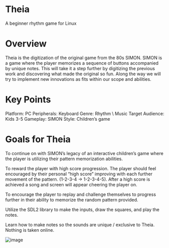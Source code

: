 # Theia
A beginner rhythm game for Linux

# Overview
Theia is the digitization of the original game from the 80s SIMON. SIMON is a game where the player memorizes a sequence of buttons accompanied by unique notes. This will take it a step further by digitizing the previous work and discovering what made the original so fun. Along the way we will try to implement new innovations as fits within our scope and abilities.

# Key Points
Platform: PC
Peripherals: Keyboard
Genre: Rhythm \ Music
Target Audience: Kids 3-5
Gameplay: SIMON
Style: Children’s game

# Goals for Theia
To continue on with SIMON’s legacy of an interactive children’s game where the player is utilizing their pattern memorization abilities. 

To reward the player with high score progression. The player should feel encouraged by their personal “high score” improving with each further movement of the pattern. (1-2-3-4 → 1-2-3-4-5). After a high score is achieved a song and screen will appear cheering the player on.

To encourage the player to replay and challenge themselves to progress further in their ability to memorize the random pattern provided.

Utilize the SDL2 library to make the inputs, draw the squares, and play the notes.

Learn how to make notes so the sounds are unique / exclusive to Theia. Nothing is taken online.

![image](https://user-images.githubusercontent.com/6042608/216368347-e9c0e423-27f8-410c-ab6d-11565ed1092e.png)

